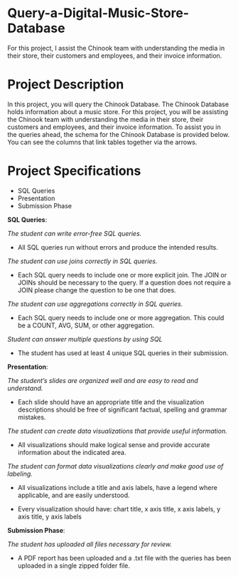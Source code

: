 # Query-a-Digital-Music-Store-Database
 For this project, I assist the Chinook team with understanding the media in their store, their customers and employees, and their invoice information.

# Project Description
In this project, you will query the Chinook Database. The Chinook Database holds information about a music store. For this project, you will be assisting the Chinook team with understanding the media in their store, their customers and employees, and their invoice information. To assist you in the queries ahead, the schema for the Chinook Database is provided below. You can see the columns that link tables together via the arrows.

# Project Specifications
- SQL Queries
- Presentation
- Submission Phase

**SQL Queries**:

*The student can write error-free SQL queries.*
- All SQL queries run without errors and produce the intended results.

*The student can use joins correctly in SQL queries.*
- Each SQL query needs to include one or more explicit join. The JOIN or JOINs should be necessary to the query. If a question does not require a JOIN please change the question to be one that does.

*The student can use aggregations correctly in SQL queries.*
- Each SQL query needs to include one or more aggregation. This could be a COUNT, AVG, SUM, or other aggregation.

*Student can answer multiple questions by using SQL*
- The student has used at least 4 unique SQL queries in their submission.

**Presentation**:

*The student’s slides are organized well and are easy to read and understand.*
- Each slide should have an appropriate title and the visualization descriptions should be free of significant factual, spelling and grammar mistakes.

*The student can create data visualizations that provide useful information.*
- All visualizations should make logical sense and provide accurate information about the indicated area.

*The student can format data visualizations clearly and make good use of labeling.*
- All visualizations include a title and axis labels, have a legend where applicable, and are easily understood.

- Every visualization should have: chart title, x axis title, x axis labels, y axis title, y axis labels

**Submission Phase**:

*The student has uploaded all files necessary for review.*
- A PDF report has been uploaded and a .txt file with the queries has been uploaded in a single zipped folder file.
